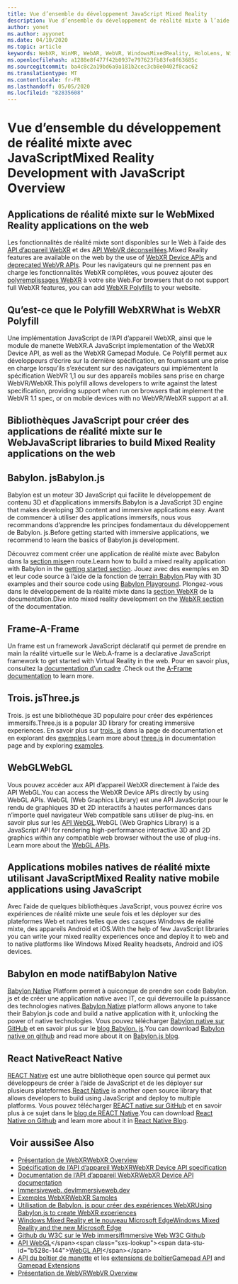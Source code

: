 ```yaml
---
title: Vue d’ensemble du développement JavaScript Mixed Reality
description: Vue d’ensemble du développement de réalité mixte à l’aide de JavaScript pour les casques immersifs Web, mobiles et Windows.
author: yonet
ms.author: ayyonet
ms.date: 04/10/2020
ms.topic: article
keywords: WebXR, WinMR, WebAR, WebVR, WindowsMixedReality, HoloLens, Windows Mixed Reality, Web VR, Web XR, Web Mr, Web AR, 360, 360 Video, 360 vidéos, 360 photo, 360 photos, 360 content, immersion Web, immersion-Web, IW, immersiveweb
ms.openlocfilehash: a1288e8f477f42b0937e797623fb83fe8f63685c
ms.sourcegitcommit: ba4c8c2a19bd6a9a181b2cec3cb8e0402f8cac62
ms.translationtype: MT
ms.contentlocale: fr-FR
ms.lasthandoff: 05/05/2020
ms.locfileid: "82835608"
---
```

# <a name="mixed-reality-development-with-javascript-overview"></a><span data-ttu-id="b528c-104">Vue d’ensemble du développement de réalité mixte avec JavaScript</span><span class="sxs-lookup"><span data-stu-id="b528c-104">Mixed Reality Development with JavaScript Overview</span></span>

## <a name="mixed-reality-applications-on-the-web"></a><span data-ttu-id="b528c-105">Applications de réalité mixte sur le Web</span><span class="sxs-lookup"><span data-stu-id="b528c-105">Mixed Reality applications on the web</span></span>

<span data-ttu-id="b528c-106">Les fonctionnalités de réalité mixte sont disponibles sur le Web à l’aide des [API d’appareil WebXR](https://developer.mozilla.org/en-US/docs/Web/API/WebXR_Device_API) et des [API WebVR déconseillées](webxr-overview.md).</span><span class="sxs-lookup"><span data-stu-id="b528c-106">Mixed Reality features are available on the web by the use of [WebXR Device APIs](https://developer.mozilla.org/en-US/docs/Web/API/WebXR_Device_API) and [deprecated WebVR APIs](webxr-overview.md).</span></span> <span data-ttu-id="b528c-107">Pour les navigateurs qui ne prennent pas en charge les fonctionnalités WebXR complètes, vous pouvez ajouter des [polyremplissages WebXR](https://github.com/immersive-web/webxr-polyfill) à votre site Web.</span><span class="sxs-lookup"><span data-stu-id="b528c-107">For browsers that do not support full WebXR features, you can add [WebXR Polyfills](https://github.com/immersive-web/webxr-polyfill) to your website.</span></span>

## <a name="what-is-webxr-polyfill"></a><span data-ttu-id="b528c-108">Qu’est-ce que le Polyfill WebXR</span><span class="sxs-lookup"><span data-stu-id="b528c-108">What is WebXR Polyfill</span></span>

<span data-ttu-id="b528c-109">Une implémentation JavaScript de l’API d’appareil WebXR, ainsi que le module de manette WebXR.</span><span class="sxs-lookup"><span data-stu-id="b528c-109">A JavaScript implementation of the WebXR Device API, as well as the WebXR Gamepad Module.</span></span> <span data-ttu-id="b528c-110">Ce Polyfill permet aux développeurs d’écrire sur la dernière spécification, en fournissant une prise en charge lorsqu’ils s’exécutent sur des navigateurs qui implémentent la spécification WebVR 1,1 ou sur des appareils mobiles sans prise en charge WebVR/WebXR.</span><span class="sxs-lookup"><span data-stu-id="b528c-110">This polyfill allows developers to write against the latest specification, providing support when run on browsers that implement the WebVR 1.1 spec, or on mobile devices with no WebVR/WebXR support at all.</span></span>

## <a name="javascript-libraries-to-build-mixed-reality-applications-on-the-web"></a><span data-ttu-id="b528c-111">Bibliothèques JavaScript pour créer des applications de réalité mixte sur le Web</span><span class="sxs-lookup"><span data-stu-id="b528c-111">JavaScript libraries to build Mixed Reality applications on the web</span></span>

## <a name="babylonjs"></a><span data-ttu-id="b528c-112">Babylon. js</span><span class="sxs-lookup"><span data-stu-id="b528c-112">Babylon.js</span></span>

<span data-ttu-id="b528c-113">Babylon est un moteur 3D JavaScript qui facilite le développement de contenu 3D et d’applications immersifs.</span><span class="sxs-lookup"><span data-stu-id="b528c-113">Babylon is a JavaScript 3D engine that makes developing 3D content and immersive applications easy.</span></span> <span data-ttu-id="b528c-114">Avant de commencer à utiliser des applications immersifs, nous vous recommandons d’apprendre les principes fondamentaux du développement de Babylon. js.</span><span class="sxs-lookup"><span data-stu-id="b528c-114">Before getting started with immersive applications, we recommend to learn the basics of Babylon.js development.</span></span>

<span data-ttu-id="b528c-115">Découvrez comment créer une application de réalité mixte avec Babylon dans la [section mise](https://doc.babylonjs.com/)en route.</span><span class="sxs-lookup"><span data-stu-id="b528c-115">Learn how to build a mixed reality application with Babylon in the [getting started section](https://doc.babylonjs.com/).</span></span> <span data-ttu-id="b528c-116">Jouez avec des exemples en 3D et leur code source à l’aide de la fonction de [terrain Babylon](https://doc.babylonjs.com/examples/).</span><span class="sxs-lookup"><span data-stu-id="b528c-116">Play with 3D examples and their source code using [Babylon Playground](https://doc.babylonjs.com/examples/).</span></span> <span data-ttu-id="b528c-117">Plongez-vous dans le développement de la réalité mixte dans la [section WebXR](https://doc.babylonjs.com/how_to/introduction_to_webxr) de la documentation.</span><span class="sxs-lookup"><span data-stu-id="b528c-117">Dive into mixed reality development on the [WebXR section](https://doc.babylonjs.com/how_to/introduction_to_webxr) of the documentation.</span></span> 

## <a name="a-frame"></a><span data-ttu-id="b528c-118">Frame-</span><span class="sxs-lookup"><span data-stu-id="b528c-118">A-Frame</span></span>

<span data-ttu-id="b528c-119">Un frame est un framework JavaScript déclaratif qui permet de prendre en main la réalité virtuelle sur le Web.</span><span class="sxs-lookup"><span data-stu-id="b528c-119">A-frame is a declarative JavaScript framework to get started with Virtual Reality in the web.</span></span> <span data-ttu-id="b528c-120">Pour en savoir plus, consultez la [documentation d’un cadre](https://aframe.io/) .</span><span class="sxs-lookup"><span data-stu-id="b528c-120">Check out the [A-Frame documentation](https://aframe.io/) to learn more.</span></span>

## <a name="threejs"></a><span data-ttu-id="b528c-121">Trois. js</span><span class="sxs-lookup"><span data-stu-id="b528c-121">Three.js</span></span>

<span data-ttu-id="b528c-122">Trois. js est une bibliothèque 3D populaire pour créer des expériences immersifs.</span><span class="sxs-lookup"><span data-stu-id="b528c-122">Three.js is a popular 3D library for creating immersive experiences.</span></span> <span data-ttu-id="b528c-123">En savoir plus sur [trois. js](https://threejs.org/docs/index.html#manual/en/introduction/Creating-a-scene) dans la page de documentation et en explorant des [exemples](https://threejs.org/examples/#webgl_animation_cloth).</span><span class="sxs-lookup"><span data-stu-id="b528c-123">Learn more about [three.js](https://threejs.org/docs/index.html#manual/en/introduction/Creating-a-scene) in documentation page and by exploring [examples](https://threejs.org/examples/#webgl_animation_cloth).</span></span>

## <a name="webgl"></a><span data-ttu-id="b528c-124">WebGL</span><span class="sxs-lookup"><span data-stu-id="b528c-124">WebGL</span></span>

<span data-ttu-id="b528c-125">Vous pouvez accéder aux API d’appareil WebXR directement à l’aide des API WebGL.</span><span class="sxs-lookup"><span data-stu-id="b528c-125">You can access the WebXR Device APIs directly by using WebGL APIs.</span></span> <span data-ttu-id="b528c-126">WebGL (Web Graphics Library) est une API JavaScript pour le rendu de graphiques 3D et 2D interactifs à hautes performances dans n’importe quel navigateur Web compatible sans utiliser de plug-ins. en savoir plus sur les [API WebGL](https://developer.mozilla.org/en-US/docs/Web/API/WebGL_API).</span><span class="sxs-lookup"><span data-stu-id="b528c-126">WebGL (Web Graphics Library) is a JavaScript API for rendering high-performance interactive 3D and 2D graphics within any compatible web browser without the use of plug-ins. Learn more about the [WebGL APIs](https://developer.mozilla.org/en-US/docs/Web/API/WebGL_API).</span></span>

## <a name="mixed-reality-native-mobile-applications-using-javascript"></a><span data-ttu-id="b528c-127">Applications mobiles natives de réalité mixte utilisant JavaScript</span><span class="sxs-lookup"><span data-stu-id="b528c-127">Mixed Reality native mobile applications using JavaScript</span></span>

<span data-ttu-id="b528c-128">Avec l’aide de quelques bibliothèques JavaScript, vous pouvez écrire vos expériences de réalité mixte une seule fois et les déployer sur des plateformes Web et natives telles que des casques Windows de réalité mixte, des appareils Android et iOS.</span><span class="sxs-lookup"><span data-stu-id="b528c-128">With the help of few JavaScript libraries you can write your mixed reality experiences once and deploy it to web and to native platforms like Windows Mixed Reality headsets, Android and iOS devices.</span></span>

## <a name="babylon-native"></a><span data-ttu-id="b528c-129">Babylon en mode natif</span><span class="sxs-lookup"><span data-stu-id="b528c-129">Babylon Native</span></span>

<span data-ttu-id="b528c-130">[Babylon Native](https://www.babylonjs.com/native/) Platform permet à quiconque de prendre son code Babylon. js et de créer une application native avec IT, ce qui déverrouille la puissance des technologies natives.</span><span class="sxs-lookup"><span data-stu-id="b528c-130">[Babylon Native](https://www.babylonjs.com/native/) platform allows anyone to take their Babylon.js code and build a native application with it, unlocking the power of native technologies.</span></span> <span data-ttu-id="b528c-131">Vous pouvez télécharger [Babylon native sur GitHub](https://github.com/BabylonJS/BabylonNative) et en savoir plus sur le [blog Babylon. js](https://medium.com/@babylonjs/babylon-native-821f1694fffc).</span><span class="sxs-lookup"><span data-stu-id="b528c-131">You can download [Babylon native on github](https://github.com/BabylonJS/BabylonNative) and read more about it on [Babylon.js blog](https://medium.com/@babylonjs/babylon-native-821f1694fffc).</span></span>

## <a name="react-native"></a><span data-ttu-id="b528c-132">React Native</span><span class="sxs-lookup"><span data-stu-id="b528c-132">React Native</span></span>

<span data-ttu-id="b528c-133">[REACT Native](https://reactnative.dev/) est une autre bibliothèque open source qui permet aux développeurs de créer à l’aide de JavaScript et de les déployer sur plusieurs plateformes.</span><span class="sxs-lookup"><span data-stu-id="b528c-133">[React Native](https://reactnative.dev/) is another open source library that allows developers to build using JavaScript and deploy to multiple platforms.</span></span> <span data-ttu-id="b528c-134">Vous pouvez télécharger [REACT native sur GitHub](https://github.com/facebook/react-native) et en savoir plus à ce sujet dans le [blog de REACT Native](https://reactnative.dev/blog/).</span><span class="sxs-lookup"><span data-stu-id="b528c-134">You can download [React Native on Github](https://github.com/facebook/react-native) and learn more about it in [React Native Blog](https://reactnative.dev/blog/).</span></span>

## <a name="see-also"></a><span data-ttu-id="b528c-135"> Voir aussi</span><span class="sxs-lookup"><span data-stu-id="b528c-135">See Also</span></span>

* [<span data-ttu-id="b528c-136">Présentation de WebXR</span><span class="sxs-lookup"><span data-stu-id="b528c-136">WebXR Overview</span></span>](webxr-overview.md)
* [<span data-ttu-id="b528c-137">Spécification de l’API d’appareil WebXR</span><span class="sxs-lookup"><span data-stu-id="b528c-137">WebXR Device API specification</span></span>](https://immersive-web.github.io/webxr/)
* [<span data-ttu-id="b528c-138">Documentation de l’API d’appareil WebXR</span><span class="sxs-lookup"><span data-stu-id="b528c-138">WebXR Device API documentation</span></span>](https://developer.mozilla.org/en-US/docs/Web/API/WebXR_Device_API)
* [<span data-ttu-id="b528c-139">Immersiveweb. dev</span><span class="sxs-lookup"><span data-stu-id="b528c-139">Immersiveweb.dev</span></span>](https://immersiveweb.dev/)
* [<span data-ttu-id="b528c-140">Exemples WebXR</span><span class="sxs-lookup"><span data-stu-id="b528c-140">WebXR Samples</span></span>](https://immersive-web.github.io/webxr-samples/)
* [<span data-ttu-id="b528c-141">Utilisation de Babylon. js pour créer des expériences WebXR</span><span class="sxs-lookup"><span data-stu-id="b528c-141">Using Babylon.js to create WebXR experiences</span></span>](https://doc.babylonjs.com/how_to/introduction_to_webxr)
* [<span data-ttu-id="b528c-142">Windows Mixed Reality et le nouveau Microsoft Edge</span><span class="sxs-lookup"><span data-stu-id="b528c-142">Windows Mixed Reality and the new Microsoft Edge</span></span>](https://docs.microsoft.com/windows/mixed-reality/new-microsoft-edge#introducing-the-new-microsoft-edge)
* [<span data-ttu-id="b528c-143">Github du W3C sur le Web immersif</span><span class="sxs-lookup"><span data-stu-id="b528c-143">Immersive Web W3C Github</span></span>](https://github.com/immersive-web)
* <span data-ttu-id="b528c-144">[API WebGL](https://msdn.microsoft.com/library/bg182648(v=vs.85).aspx)</span><span class="sxs-lookup"><span data-stu-id="b528c-144">[WebGL API](https://msdn.microsoft.com/library/bg182648(v=vs.85).aspx)</span></span>
* <span data-ttu-id="b528c-145">[API du boîtier de manette](https://msdn.microsoft.com/library/dn743630(v=vs.85).aspx) et les [extensions de boîtier](https://w3c.github.io/gamepad/extensions.html)</span><span class="sxs-lookup"><span data-stu-id="b528c-145">[Gamepad API](https://msdn.microsoft.com/library/dn743630(v=vs.85).aspx) and [Gamepad Extensions](https://w3c.github.io/gamepad/extensions.html)</span></span>
* [<span data-ttu-id="b528c-146">Présentation de WebVR</span><span class="sxs-lookup"><span data-stu-id="b528c-146">WebVR Overview</span></span>](webvr-overview.md)
